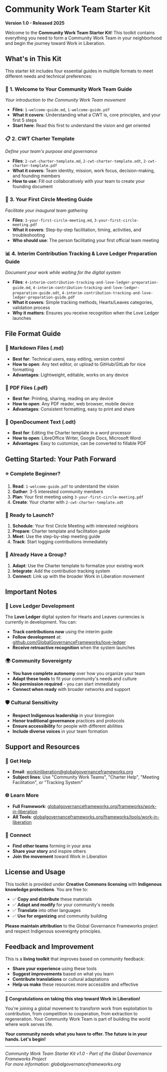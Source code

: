 # Community Work Team Starter Kit

**Version 1.0 - Released 2025**

Welcome to the **Community Work Team Starter Kit**! This toolkit contains everything you need to form a Community Work Team in your neighborhood and begin the journey toward Work in Liberation.

## What's in This Kit

This starter kit includes four essential guides in multiple formats to meet different needs and technical preferences:

### 📖 **1. Welcome to Your Community Work Team Guide**
*Your introduction to the Community Work Team movement*
- **Files**: `1-welcome-guide.md`, `1-welcome-guide.pdf`
- **What it covers**: Understanding what a CWT is, core principles, and your first 5 steps
- **Start here**: Read this first to understand the vision and get oriented

### 📋 **2. CWT Charter Template** 
*Define your team's purpose and governance*
- **Files**: `2-cwt-charter-template.md`, `2-cwt-charter-template.odt`, `2-cwt-charter-template.pdf`
- **What it covers**: Team identity, mission, work focus, decision-making, and founding members
- **How to use**: Fill out collaboratively with your team to create your founding document

### 🎯 **3. Your First Circle Meeting Guide**
*Facilitate your inaugural team gathering*
- **Files**: `3-your-first-circle-meeting.md`, `3-your-first-circle-meeting.pdf`
- **What it covers**: Step-by-step facilitation, timing, activities, and troubleshooting
- **Who should use**: The person facilitating your first official team meeting

### 📊 **4. Interim Contribution Tracking & Love Ledger Preparation Guide**
*Document your work while waiting for the digital system*
- **Files**: `4-interim-contribution-tracking-and-love-ledger-preparation-guide.md`, `4-interim-contribution-tracking-and-love-ledger-preparation-guide.odt`, `4-interim-contribution-tracking-and-love-ledger-preparation-guide.pdf`
- **What it covers**: Simple tracking methods, Hearts/Leaves categories, validation process
- **Why it matters**: Ensures you receive recognition when the Love Ledger launches

## File Format Guide

### 📝 **Markdown Files (.md)**
- **Best for**: Technical users, easy editing, version control
- **How to open**: Any text editor, or upload to GitHub/GitLab for nice formatting
- **Advantages**: Lightweight, editable, works on any device

### 📄 **PDF Files (.pdf)**
- **Best for**: Printing, sharing, reading on any device
- **How to open**: Any PDF reader, web browser, mobile device
- **Advantages**: Consistent formatting, easy to print and share

### 📝 **OpenDocument Text (.odt)**
- **Best for**: Editing the Charter template in a word processor
- **How to open**: LibreOffice Writer, Google Docs, Microsoft Word
- **Advantages**: Easy to customize, can be converted to fillable PDF

## Getting Started: Your Path Forward

### ⭐ **Complete Beginner?**
1. **Read**: `1-welcome-guide.pdf` to understand the vision
2. **Gather**: 3-5 interested community members  
3. **Plan**: Your first meeting using `3-your-first-circle-meeting.pdf`
4. **Create**: Your charter with `2-cwt-charter-template.odt`

### 🏃 **Ready to Launch?**
1. **Schedule**: Your first Circle Meeting with interested neighbors
2. **Prepare**: Charter template and facilitation guide
3. **Meet**: Use the step-by-step meeting guide
4. **Track**: Start logging contributions immediately

### 🤝 **Already Have a Group?**
1. **Adapt**: Use the Charter template to formalize your existing work
2. **Integrate**: Add the contribution tracking system
3. **Connect**: Link up with the broader Work in Liberation movement

## Important Notes

### 🚧 **Love Ledger Development**
The **Love Ledger** digital system for Hearts and Leaves currencies is currently in development. You can:
- **Track contributions now** using the interim guide
- **Follow development** at: [github.com/GlobalGovernanceFrameworks/love-ledger](https://github.com/GlobalGovernanceFrameworks/love-ledger)
- **Receive retroactive recognition** when the system launches

### 🌍 **Community Sovereignty**
- **You have complete autonomy** over how you organize your team
- **Adapt these tools** to fit your community's needs and culture
- **No permission required** - you can start immediately
- **Connect when ready** with broader networks and support

### 🛡️ **Cultural Sensitivity**
- **Respect Indigenous leadership** in your bioregion
- **Honor traditional governance** practices and protocols  
- **Ensure accessibility** for people with different abilities
- **Include diverse voices** in your team formation

## Support and Resources

### 📧 **Get Help**
- **Email**: workinliberation@globalgovernanceframeworks.org
- **Subject lines**: Use "Community Work Teams", "Charter Help", "Meeting Facilitation", or "Tracking System"

### 🌐 **Learn More**
- **Full Framework**: [globalgovernanceframeworks.org/frameworks/work-in-liberation](https://globalgovernanceframeworks.org/frameworks/work-in-liberation)
- **All Tools**: [globalgovernanceframeworks.org/frameworks/tools/work-in-liberation](https://globalgovernanceframeworks.org/frameworks/tools/work-in-liberation)

### 🤝 **Connect**
- **Find other teams** forming in your area
- **Share your story** and inspire others
- **Join the movement** toward Work in Liberation

## License and Usage

This toolkit is provided under **Creative Commons licensing** with **Indigenous knowledge protections**. You are free to:
- ✅ **Copy and distribute** these materials
- ✅ **Adapt and modify** for your community's needs  
- ✅ **Translate** into other languages
- ✅ **Use for organizing** and community building

**Please maintain attribution** to the Global Governance Frameworks project and respect Indigenous sovereignty principles.

## Feedback and Improvement

This is a **living toolkit** that improves based on community feedback:
- **Share your experience** using these tools
- **Suggest improvements** based on what you learn
- **Contribute translations** or cultural adaptations
- **Help us make** these resources more accessible and effective

---

**🎉 Congratulations on taking this step toward Work in Liberation!**

You're joining a global movement to transform work from exploitation to contribution, from competition to cooperation, from extraction to regeneration. Your Community Work Team is part of building the world where work serves life.

**Your community needs what you have to offer. The future is in your hands. Let's begin!**

---

*Community Work Team Starter Kit v1.0 - Part of the Global Governance Frameworks Project*  
*For more information: globalgovernanceframeworks.org*

